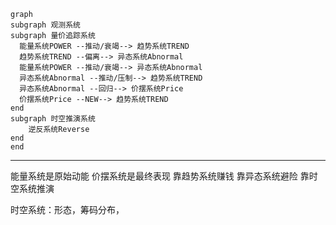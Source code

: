 ```mermaid
graph 
subgraph 观测系统
subgraph 量价追踪系统
  能量系统POWER --推动/衰竭--> 趋势系统TREND
  趋势系统TREND --偏离--> 异态系统Abnormal
  能量系统POWER --推动/衰竭--> 异态系统Abnormal
  异态系统Abnormal --推动/压制--> 趋势系统TREND
  异态系统Abnormal --回归--> 价摆系统Price
  价摆系统Price --NEW--> 趋势系统TREND
end
subgraph 时空推演系统
    逆反系统Reverse
end
end
```

-------

能量系统是原始动能
价摆系统是最终表现
靠趋势系统赚钱
靠异态系统避险
靠时空系统推演

时空系统：形态，筹码分布，